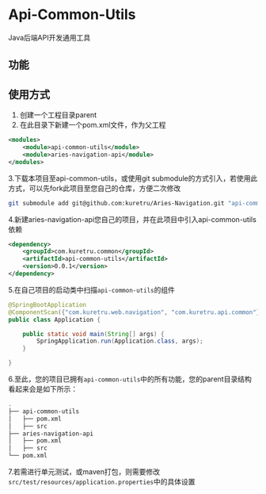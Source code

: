 # Api-Common-Utils
Java后端API开发通用工具

## 功能

## 使用方式
1. 创建一个工程目录parent  
2. 在此目录下新建一个pom.xml文件，作为父工程
```xml
<modules>
    <module>api-common-utils</module>
    <module>aries-navigation-api</module>
</modules>
```
3.下载本项目至api-common-utils，或使用git submodule的方式引入，若使用此方式，可以先fork此项目至您自己的仓库，方便二次修改
```bash
git submodule add git@github.com:kuretru/Aries-Navigation.git "api-common-utils"
```
4.新建aries-navigation-api您自己的项目，并在此项目中引入api-common-utils依赖
```xml
<dependency>
    <groupId>com.kuretru.common</groupId>
    <artifactId>api-common-utils</artifactId>
    <version>0.0.1</version>
</dependency>
```
5.在自己项目的启动类中扫描`api-common-utils`的组件
```java
@SpringBootApplication
@ComponentScan({"com.kuretru.web.navigation", "com.kuretru.api.common"})
public class Application {

    public static void main(String[] args) {
        SpringApplication.run(Application.class, args);
    }

}
```
6.至此，您的项目已拥有`api-common-utils`中的所有功能，您的parent目录结构看起来会是如下所示：
```bash
.
├── api-common-utils
│   ├── pom.xml
│   ├── src
├── aries-navigation-api
│   ├── pom.xml
│   ├── src
└── pom.xml
```
7.若需进行单元测试，或maven打包，则需要修改`src/test/resources/application.properties`中的具体设置
